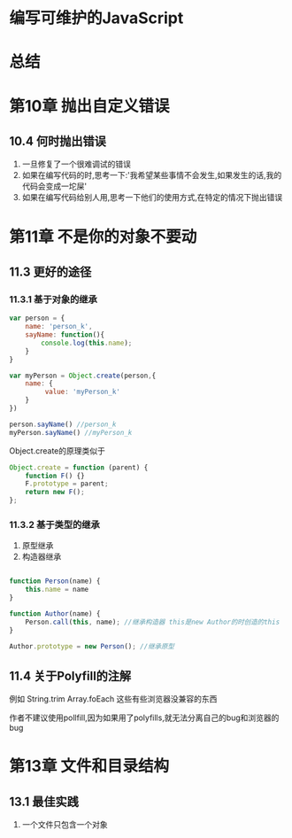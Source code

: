 # 编写可维护的JavaScript

# 总结



# 第10章 抛出自定义错误

## 10.4 何时抛出错误

1. 一旦修复了一个很难调试的错误
2. 如果在编写代码的时,思考一下:'我希望某些事情不会发生,如果发生的话,我的代码会变成一坨屎'
3. 如果在编写代码给别人用,思考一下他们的使用方式,在特定的情况下抛出错误

# 第11章 不是你的对象不要动

## 11.3 更好的途径

### 11.3.1 基于对象的继承

```javascript
var person = {
    name: 'person_k',
    sayName: function(){
        console.log(this.name);
    }
}

var myPerson = Object.create(person,{
    name: {
         value: 'myPerson_k'
    }
})

person.sayName() //person_k
myPerson.sayName() //myPerson_k

```

Object.create的原理类似于

```javascript
Object.create = function (parent) {
    function F() {}
    F.prototype = parent;
    return new F();
};
```


### 11.3.2 基于类型的继承

1. 原型继承
2. 构造器继承

```javascript

function Person(name) {
    this.name = name
}

function Author(name) {
    Person.call(this, name); //继承构造器 this是new Author的时创造的this
}

Author.prototype = new Person(); //继承原型


```

## 11.4 关于Polyfill的注解

例如 String.trim Array.foEach 这些有些浏览器没兼容的东西

作者不建议使用pollfill,因为如果用了polyfills,就无法分离自己的bug和浏览器的bug

# 第13章 文件和目录结构

## 13.1 最佳实践

1. 一个文件只包含一个对象





